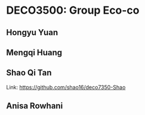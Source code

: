 # DECO3500: Group Eco-co

## Hongyu Yuan

## Mengqi Huang

## Shao Qi Tan
Link: https://github.com/shao16/deco7350-Shao

## Anisa Rowhani 
